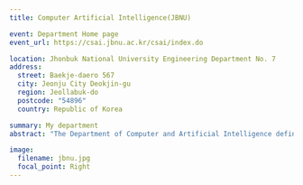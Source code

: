 ```yaml
---
title: Computer Artificial Intelligence(JBNU)

event: Department Home page
event_url: https://csai.jbnu.ac.kr/csai/index.do

location: Jhonbuk National University Engineering Department No. 7
address:
  street: Baekje-daero 567
  city: Jeonju City Deokjin-gu
  region: Jeollabuk-do
  postcode: "54896"
  country: Republic of Korea

summary: My department
abstract: "The Department of Computer and Artificial Intelligence defined the 9 core competencies of 5C-GIANT by actively reflecting the world standard curriculum of computer science and industry demand to cultivate talented people who will lead the era of digital transformation and the era of the 4th industrial revolution. Based on this, the Department of Computer and Artificial Intelligence has newly established a curriculum to operate a number of industry-academia practical capstone programs with an in-depth major in AI, IoT, cloud/big data, and blockchain/information protection. In order to systematically and efficiently educate students who will work in the future intelligent information society and hyper-connected society while actively responding to the needs of AI and new technologies, our educational goal is to cultivate 5C-GIANT-type global digital talents based on demand for industries with problem-solving capabilities in the future technology-oriented manner."

image:
  filename: jbnu.jpg
  focal_point: Right
---
```

